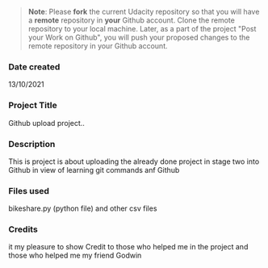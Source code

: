 >**Note**: Please **fork** the current Udacity repository so that you will have a **remote** repository in **your** Github account. Clone the remote repository to your local machine. Later, as a part of the project "Post your Work on Github", you will push your proposed changes to the remote repository in your Github account.

### Date created
13/10/2021
### Project Title
Github upload project..

### Description
This is project is about uploading the already done project in stage two into Github in view of learning git commands anf Github

### Files used
bikeshare.py (python file) and other csv files

### Credits
it my pleasure to show Credit to those who helped me in the project and those who helped me my friend Godwin
